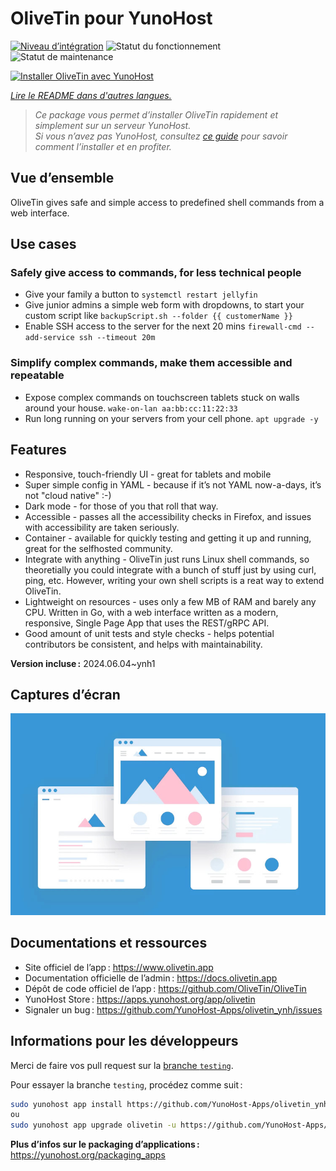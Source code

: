 <!--
Nota bene : ce README est automatiquement généré par <https://github.com/YunoHost/apps/tree/master/tools/readme_generator>
Il NE doit PAS être modifié à la main.
-->

# OliveTin pour YunoHost

[![Niveau d’intégration](https://dash.yunohost.org/integration/olivetin.svg)](https://ci-apps.yunohost.org/ci/apps/olivetin/) ![Statut du fonctionnement](https://ci-apps.yunohost.org/ci/badges/olivetin.status.svg) ![Statut de maintenance](https://ci-apps.yunohost.org/ci/badges/olivetin.maintain.svg)

[![Installer OliveTin avec YunoHost](https://install-app.yunohost.org/install-with-yunohost.svg)](https://install-app.yunohost.org/?app=olivetin)

*[Lire le README dans d'autres langues.](./ALL_README.md)*

> *Ce package vous permet d’installer OliveTin rapidement et simplement sur un serveur YunoHost.*  
> *Si vous n’avez pas YunoHost, consultez [ce guide](https://yunohost.org/install) pour savoir comment l’installer et en profiter.*

## Vue d’ensemble

OliveTin gives safe and simple access to predefined shell commands from a web interface.

## Use cases
###  Safely give access to commands, for less technical people

- Give your family a button to `systemctl restart jellyfin`
- Give junior admins a simple web form with dropdowns, to start your custom script like `backupScript.sh --folder {{ customerName }}`
- Enable SSH access to the server for the next 20 mins `firewall-cmd --add-service ssh --timeout 20m`

### Simplify complex commands, make them accessible and repeatable

- Expose complex commands on touchscreen tablets stuck on walls around your house. `wake-on-lan aa:bb:cc:11:22:33`
- Run long running on your servers from your cell phone. `apt upgrade -y`

## Features

- Responsive, touch-friendly UI - great for tablets and mobile
- Super simple config in YAML - because if it’s not YAML now-a-days, it’s not "cloud native" :-)
- Dark mode - for those of you that roll that way.
- Accessible - passes all the accessibility checks in Firefox, and issues with accessibility are taken seriously.
- Container - available for quickly testing and getting it up and running, great for the selfhosted community.
- Integrate with anything - OliveTin just runs Linux shell commands, so theoretially you could integrate with a bunch of stuff just by using curl, ping, etc. However, writing your own shell scripts is a reat way to extend OliveTin.
- Lightweight on resources - uses only a few MB of RAM and barely any CPU. Written in Go, with a web interface written as a modern, responsive, Single Page App that uses the REST/gRPC API.
- Good amount of unit tests and style checks - helps potential contributors be consistent, and helps with maintainability.


**Version incluse :** 2024.06.04~ynh1

## Captures d’écran

![Capture d’écran de OliveTin](./doc/screenshots/example.jpg)

## Documentations et ressources

- Site officiel de l’app : <https://www.olivetin.app>
- Documentation officielle de l’admin : <https://docs.olivetin.app>
- Dépôt de code officiel de l’app : <https://github.com/OliveTin/OliveTin>
- YunoHost Store : <https://apps.yunohost.org/app/olivetin>
- Signaler un bug : <https://github.com/YunoHost-Apps/olivetin_ynh/issues>

## Informations pour les développeurs

Merci de faire vos pull request sur la [branche `testing`](https://github.com/YunoHost-Apps/olivetin_ynh/tree/testing).

Pour essayer la branche `testing`, procédez comme suit :

```bash
sudo yunohost app install https://github.com/YunoHost-Apps/olivetin_ynh/tree/testing --debug
ou
sudo yunohost app upgrade olivetin -u https://github.com/YunoHost-Apps/olivetin_ynh/tree/testing --debug
```

**Plus d’infos sur le packaging d’applications :** <https://yunohost.org/packaging_apps>
